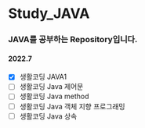 # Study_JAVA

### JAVA를 공부하는 Repository입니다.

#### 2022.7
- [X] 생활코딩 JAVA1
- [ ] 생활코딩 Java 제어문
- [ ] 생활코딩 Java method
- [ ] 생활코딩 Java 객체 지향 프로그래밍
- [ ] 생활코딩 Java 상속
